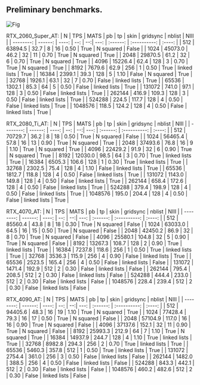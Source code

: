## Preliminary benchmarks.

![Fig](./Data/benchmark_LJ_tps.png)

RTX_2060_Super_AT:
|        N  |   TPS   |  MATS |  pb | tp | skin | gridsync |  nblist      |  NIII  |
| --------: | ------: | ----: | --: | --:| ---: | :------: | :----------: | :----: |
|       512 | 63894.5 |  32.7 |   8 | 16 | 0.50 |   True   | N squared    | False  |
|      1024 | 45073.0 |  46.2 |  32 | 11 | 0.70 |   True   | N squared    | True   |
|      2048 | 29870.5 |  61.2 |  32 |  6 | 0.70 |   True   | N squared    | True   |
|      4096 | 15226.4 |  62.4 | 128 |  3 | 0.70 |   True   | N squared    | True   |
|      8192 |  7679.6 |  62.9 | 256 |  1 | 0.50 |   True   | linked lists | True   |
|     16384 |  2399.1 |  39.3 | 128 |  5 | 1.10 |   False  | N squared    | True   |
|     32768 |  1926.1 |  63.1 |  32 |  7 | 0.70 |   False  | linked lists | True   |
|     65536 |  1302.1 |  85.3 |  64 |  5 | 0.50 |   False  | linked lists | True   |
|    131072 |   741.0 |  97.1 | 128 |  3 | 0.50 |   False  | linked lists | True   |
|    262144 |   416.9 | 109.3 | 128 |  3 | 0.50 |   False  | linked lists | True   |
|    524288 |   224.5 | 117.7 | 128 |  4 | 0.50 |   False  | linked lists | True   |
|   1048576 |   118.5 | 124.2 | 128 |  4 | 0.50 |   False  | linked lists | True   |

RTX_2080_Ti_AT:
|        N  |   TPS   |  MATS |  pb | tp | skin | gridsync |  nblist      |  NIII  |
| --------: | ------: | ----: | --: | --:| ---: | :------: | :----------: | :----: |
|       512 | 70729.7 |  36.2 |   8 | 18 | 0.50 |   True   | N squared    | False  |
|      1024 | 56465.4 |  57.8 |  16 | 13 | 0.90 |   True   | N squared    | True   |
|      2048 | 37493.6 |  76.8 |  16 |  9 | 1.10 |   True   | N squared    | True   |
|      4096 | 22429.2 |  91.9 |  32 |  6 | 0.90 |   True   | N squared    | True   |
|      8192 | 12030.0 |  98.5 |  64 |  3 | 0.70 |   True   | linked lists | True   |
|     16384 |  6505.3 | 106.6 | 128 |  1 | 0.30 |   True   | linked lists | True   |
|     32768 |  2302.5 |  75.4 | 128 |  4 | 1.10 |   False  | linked lists | True   |
|     65536 |  1812.7 | 118.8 | 128 |  4 | 0.50 |   False  | linked lists | True   |
|    131072 |  1143.0 | 149.8 | 128 |  4 | 0.50 |   False  | linked lists | True   |
|    262144 |   658.4 | 172.6 | 128 |  4 | 0.50 |   False  | linked lists | True   |
|    524288 |   379.4 | 198.9 | 128 |  4 | 0.50 |   False  | linked lists | True   |
|   1048576 |   195.0 | 204.4 | 128 |  4 | 0.50 |   False  | linked lists | True   |

RTX_4070_AT:
|        N  |   TPS   |  MATS |  pb | tp | skin | gridsync |  nblist      |  NIII  |
| --------: | ------: | ----: | --: | --:| ---: | :------: | :----------: | :----: |
|       512 | 85560.4 |  43.8 |   8 | 18 | 0.30 |   True   | N squared    | False  |
|      1024 | 63033.0 |  64.5 |  16 | 15 | 0.50 |   True   | N squared    | False  |
|      2048 | 42450.2 |  86.9 |  32 |  8 | 0.70 |   True   | N squared    | False  |
|      4096 | 25580.1 | 104.8 |  32 |  5 | 0.90 |   True   | N squared    | False  |
|      8192 | 13267.3 | 108.7 | 128 |  2 | 0.90 |   True   | linked lists | True   |
|     16384 |  7237.8 | 118.6 | 256 |  1 | 0.50 |   True   | linked lists | True   |
|     32768 |  3536.3 | 115.9 | 256 |  4 | 0.90 |   False  | linked lists | True   |
|     65536 |  2523.5 | 165.4 | 256 |  4 | 0.50 |   False  | linked lists | False  |
|    131072 |  1471.4 | 192.9 | 512 |  2 | 0.30 |   False  | linked lists | False  |
|    262144 |   795.4 | 208.5 | 512 |  2 | 0.30 |   False  | linked lists | False  |
|    524288 |   444.4 | 233.0 | 512 |  2 | 0.30 |   False  | linked lists | False  |
|   1048576 |   228.4 | 239.4 | 512 |  2 | 0.30 |   False  | linked lists | False  |

RTX_4090_AT:
|        N  |   TPS   |  MATS |  pb | tp | skin | gridsync |  nblist      |  NIII  |
| --------: | ------: | ----: | --: | --:| ---: | :------: | :----------: | :----: |
|       512 | 94405.6 |  48.3 |  16 | 19 | 1.10 |   True   | N squared    | True   |
|      1024 | 77428.4 |  79.3 |  16 | 17 | 0.50 |   True   | N squared    | False  |
|      2048 | 57104.9 | 117.0 |  16 | 16 | 0.90 |   True   | N squared    | False  |
|      4096 | 37137.6 | 152.1 |  32 | 11 | 0.90 |   True   | N squared    | False  |
|      8192 | 25993.3 | 212.9 |  64 |  7 | 1.10 |   True   | N squared    | True   |
|     16384 | 14937.9 | 244.7 | 128 |  4 | 1.10 |   True   | linked lists | True   |
|     32768 |  8982.8 | 294.3 | 256 |  2 | 0.70 |   True   | linked lists | True   |
|     65536 |  5460.3 | 357.8 | 512 |  1 | 0.50 |   True   | linked lists | True   |
|    131072 |  2754.4 | 361.0 | 256 |  3 | 0.50 |   False  | linked lists | False  |
|    262144 |  1482.0 | 388.5 | 256 |  4 | 0.50 |   False  | linked lists | False  |
|    524288 |   843.3 | 442.1 | 512 |  2 | 0.30 |   False  | linked lists | False  |
|   1048576 |   460.2 | 482.6 | 512 |  2 | 0.30 |   False  | linked lists | False  |
